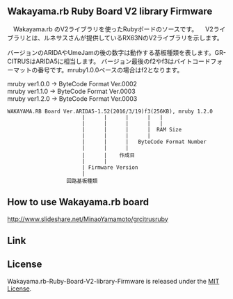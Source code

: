 Wakayama.rb Ruby Board V2 library Firmware
------
　Wakayama.rb のV2ライブラリを使ったRubyボードのソースです。
　V2ライブラリとは、ルネサスさんが提供しているRX63NのV2ライブラリを示します。

  バージョンのARIDAやUmeJamの後の数字は動作する基板種類を表します。GR-CITRUSはARIDA5に相当します。
  バージョン最後のf2やf3はバイトコードフォーマットの番号です。mruby1.0.0ベースの場合はf2となります。

  mruby ver1.0.0 -> ByteCode Format Ver.0002  
  mruby ver1.1.0 -> ByteCode Format Ver.0003  
  mruby ver1.2.0 -> ByteCode Format Ver.0003  

    WAKAYAMA.RB Board Ver.ARIDA5-1.52(2016/3/19)f3(256KB), mruby 1.2.0
                            |      |      |      |   |
                            |      |      |      |   |
                            |      |      |      |  RAM Size
                            |      |      |      |
                            |      |      |   ByteCode Format Number
                            |      |      |
                            |      |    作成日
                            |      |
                            | Firmware Version
                            |
                       回路基板種類


How to use Wakayama.rb board
------
http://www.slideshare.net/MinaoYamamoto/grcitrusruby

Link
------


License
------
 Wakayama.rb-Ruby-Board-V2-library-Firmware is released under the [MIT License](MITL).
